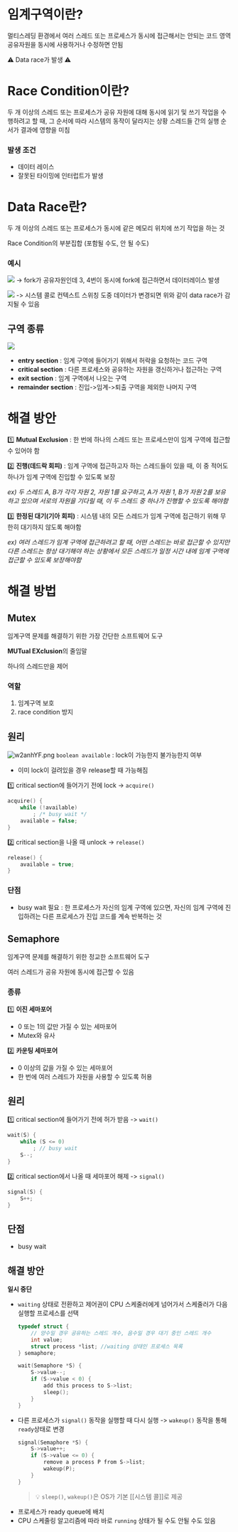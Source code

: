 # 임계구역이란?
멀티스레딩 환경에서 여러 스레드 또는 프로세스가 동시에 접근해서는 안되는 코드 영역
공유자원을 동시에 사용하거나 수정하면 안됨

⚠️ Data race가 발생 ⚠️
# Race Condition이란?
두 개 이상의 스레드 또는 프로세스가 공유 자원에 대해 동시에 읽기 및 쓰기 작업을 수행하려고 할 때, 그 순서에 따라 시스템의 동작이 달라지는 상황
스레드들 간의 실행 순서가 결과에 영향을 미침
### 발생 조건
- 데이터 레이스
- 잘못된 타이밍에 인터럽트가 발생
# Data Race란?
두 개 이상의 스레드 또는 프로세스가 동시에 같은 메모리 위치에 쓰기 작업을 하는 것

Race Condition의 부분집합 (포함될 수도, 안 될 수도)
### 예시
![](https://i.imgur.com/y5E8Veb.png)
-> fork가 공유자원인데 3, 4번이 동시에 fork에 접근하면서 데이터레이스 발생

![](https://i.imgur.com/PvgyiUB.png)
-> 시스템 콜로 컨텍스트 스위칭 도중 데이터가 변경되면 위와 같이 data race가 감지될 수 있음

## 구역 종류
![](https://i.imgur.com/h1eLn6z.png)
- **entry section** : 임계 구역에 들어가기 위해서 허락을 요청하는 코드 구역
- **critical section** : 다른 프로세스와 공유하는 자원을 갱신하거나 접근하는 구역
- **exit section** : 임계 구역에서 나오는 구역
- **remainder section** : 진입->임계->퇴출 구역을 제외한 나머지 구역
# 해결 방안
1️⃣ **Mutual Exclusion** : 한 번에 하나의 스레드 또는 프로세스만이 임계 구역에 접근할 수 있어야 함

2️⃣ **진행(데드락 회피)** : 임계 구역에 접근하고자 하는 스레드들이 있을 때, 이 중 적어도 하나가 임계 구역에 진입할 수 있도록 보장

_ex) 두 스레드  A, B가 각각 자원 2, 자원 1를 요구하고, A가 자원 1, B가 자원 2를 보유하고 있으며 서로의 자원을 기다릴 때, 이 두 스레드 중 하나가 진행할 수 있도록 해야함_

3️⃣ **한정된 대기(기아 회피)** : 시스템 내의 모든 스레드가 임계 구역에 접근하기 위해 무한히 대기하지 않도록 해야함

_ex) 여러 스레드가 임계 구역에 접근하려고 할 때, 어떤 스레드는 바로 접근할 수 있지만 다른 스레드는 항상 대기해야 하는 상황에서 모든 스레드가 일정 시간 내에 임계 구역에 접근할 수 있도록 보장해야함_
# 해결 방법
## Mutex

임계구역 문제를 해결하기 위한 가장 간단한 소프트웨어 도구

**MUTual EXclusion**의 줄임말

하나의 스레드만을 제어
### 역할
1. 임계구역 보호
2. race condition 방지

## 원리
![w2anhYF.png](https://i.imgur.com/w2anhYF.png)
`boolean available` : lock이 가능한지 불가능한지 여부
- 이미 lock이 걸려있을 경우 release할 때 가능해짐

1️⃣ critical section에 들어가기 전에 lock -> `acquire()`
```c
acquire() {
	while (!available)
		; /* busy wait */
	available = false;
}
```
2️⃣ critical section을 나올 때 unlock -> `release()`
```c
release() {
	available = true;
}
```
### 단점
- busy wait 필요
	: 한 프로세스가 자신의 임계 구역에 있으면, 자신의 임계 구역에 진입하려는 다른 프로세스가 진입 코드를 계속 반복하는 것

## Semaphore
임계구역 문제를 해결하기 위한 정교한 소프트웨어 도구

여러 스레드가 공유 자원에 동시에 접근할 수 있음
### 종류
1️⃣ **이진 세마포어**
- 0 또는 1의 값만 가질 수 있는 세마포어
- Mutex와 유사

2️⃣ **카운팅 세마포어**
- 0 이상의 값을 가질 수 있는 세마포어
- 한 번에 여러 스레드가 자원을 사용할 수 있도록 허용

## 원리
1️⃣ critical section에 들어가기 전에 허가 받음 -> `wait()`
```c
wait(S) {
	while (S <= 0)
		; // busy wait
	S--;
}
```
2️⃣ critical section에서 나올 때 세마포어 해제 -> `signal()`
```c
signal(S) {
	S++;
}
```
## 단점
- busy wait
## 해결 방안
**일시 중단**
- `waiting` 상태로 전환하고 제어권이 CPU 스케줄러에게 넘어가서 스케줄러가 다음 실행할 프로세스를 선택
	```c
	typedef struct {
		// 양수일 경우 공유하는 스레드 개수, 음수일 경우 대기 중인 스레드 개수
		int value;
		struct process *list; //waiting 상태인 프로세스 목록
	} semaphore;
	
	wait(Semaphore *S) {
		S->value--;
		if (S->value < 0) {
			add this process to S->list;
			sleep();
		}
	}
	```
- 다른 프로세스가 `signal()` 동작을 실행할 때 다시 실행 -> `wakeup()` 동작을 통해 `ready`상태로 변경
	```c
	signal(Semaphore *S) {
		S->value++;
		if (S->value <= 0) {
			remove a process P from S->list;
			wakeup(P);
		}
	}
	```
	> 💡 `sleep()`, `wakeup()`은 OS가 기본 [[시스템 콜]]로 제공
- 프로세스가 ready queue에 배치
- CPU 스케줄링 알고리즘에 따라 바로 `running` 상태가 될 수도 안될 수도 있음
